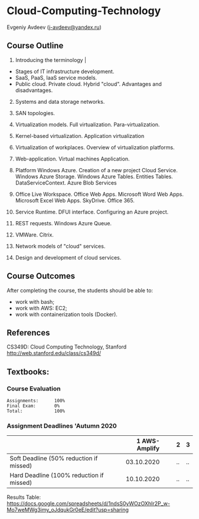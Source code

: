 # Cloud-Computing-Technology

Evgeniy Avdeev (j-avdeev@yandex.ru)

## Course Outline
1. Introducing the terminology |
- Stages of IT infrastructure development.
- SaaS, PaaS, IaaS service models.
- Public cloud. Private cloud. Hybrid "cloud". Advantages and disadvantages.

2. Systems and data storage networks.
3. SAN topologies.

4. Virtualization models. Full virtualization. Para-virtualization.
5. Kernel-based virtualization. Application virtualization
6. Virtualization of workplaces. Overview of virtualization platforms.

7. Web-application. Virtual machines Application.

8. Platform Windows Azure. Creation of a new project Cloud Service. Windows Azure Storage. Windows Azure Tables. Entities Tables. DataServiceContext. Azure Blob Services
9. Office Live Workspace. Office Web Apps. Microsoft Word Web Apps. Microsoft Excel Web Apps. SkyDrive. Office 365.


10. Service Runtime. DFUI interface. Configuring an Azure project.
11. REST requests. Windows Azure Queue.

12. VMWare. Citrix.

13. Network models of "cloud" services.

14. Design and development of cloud services.


## Course Outcomes
After completing the course, the students should be able to:
- work with bash;
- work with AWS: EC2;
- work with containerization tools (Docker).

## References
CS349D: Cloud Computing Technology, Stanford http://web.stanford.edu/class/cs349d/

## Textbooks:


### Course Evaluation
```
Assignments:      100%
Final Exam:       0%
Total:            100%

```

### Assignment Deadlines 'Autumn 2020

|                                          |  1 AWS-Amplify  | 2 | 3 | 
| ---------------------------------------- | --- | --- | --- |
| Soft Deadline (50% reduction if missed)  | 03.10.2020 | .. | .. |
| Hard Deadline (100% reduction if missed) | 10.10.2020 | .. | .. | 


Results Table:
https://docs.google.com/spreadsheets/d/1ndsS0yWOzOXhIr2P_w-Mo7weMWg3imy_oJdqukGr0eE/edit?usp=sharing